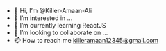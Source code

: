 - 👋 Hi, I’m @Killer-Amaan-Ali
- 👀 I’m interested in ...
- 🌱 I’m currently learning ReactJS
- 💞️ I’m looking to collaborate on ...
- 📫 How to reach me killeramaan12345@gmail.com

<!---
Killer-Amaan-Ali/Killer-Amaan-Ali is a ✨ special ✨ repository because its `README.md` (this file) appears on your GitHub profile.
You can click the Preview link to take a look at your changes.
--->
